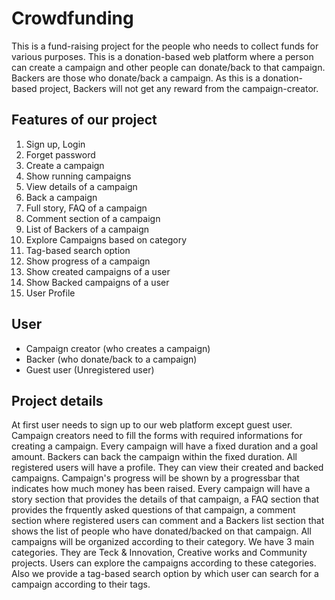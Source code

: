 # Crowdfunding 

This is a fund-raising project for the people who needs to collect funds for various purposes. This is a donation-based web platform where a person can create a 
campaign and other people can donate/back to that campaign. Backers are those who donate/back a campaign. As this is a donation-based project, Backers will not get
any reward from the campaign-creator. 

## Features of our project
1. Sign up, Login
2. Forget password
3. Create a campaign
4. Show running campaigns
5. View details of a campaign
6. Back a campaign
7. Full story, FAQ of a campaign
8. Comment section of a campaign
9. List of Backers of a campaign
10. Explore Campaigns based on category
11. Tag-based search option
12. Show progress of a campaign
13. Show created campaigns of a user
14. Show Backed campaigns of a user
15. User Profile



## User
- Campaign creator (who creates a campaign)
- Backer (who donate/back to a campaign)
- Guest user (Unregistered user)

## Project details
At first user needs to sign up to our web platform except guest user. Campaign creators need to fill the forms with required informations for creating a campaign.
Every campaign will have a fixed duration and a goal amount. Backers can back the campaign within the fixed duration. All registered users will have a profile. They can view their
created and backed campaigns. Campaign's progress will be shown by a progressbar that indicates how much money has been raised. Every campaign will have a story section
that provides the details of that campaign,
a FAQ section that provides the frquently asked questions of that campaign, a comment section where registered users can comment and a Backers list section that shows
the list of people who have donated/backed on that campaign. 
All campaigns will be organized according to their category. We have 3 main categories. They are Teck & Innovation, Creative works and Community projects. Users
can explore the campaigns according to these categories. Also we provide a tag-based search option by which user can search for a campaign according to their tags.


